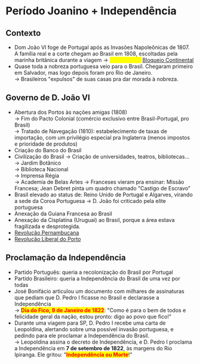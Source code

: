 # Período Joanino + Independência

## Contexto

* Dom João VI foge de Portugal após as Invasões Napoleônicas de 1807. A família real e a corte chegam ao Brasil em 1808, escoltadas pela marinha britânica durante a viagem -> <mark style="color:yellow;">Ver também:</mark> [Bloqueio Continental](../../idade-contemporanea/revolucao-francesa/bloqueio-continental.md)
* Quase toda a nobreza portuguesa veio para o Brasil. Chegaram primeiro em Salvador, mas logo depois foram pro Rio de Janeiro. \
  \-> Brasileiros "expulsos" de suas casas pra dar morada à nobreza.

## Governo de D. João VI

* Abertura dos Portos às nações amigas (1808)\
  \-> Fim do Pacto Colonial (comércio exclusivo entre Brasil-Portugal, pro Brasil) \
  \-> Tratado de Navegação (1810): estabelecimento de taxas de importação, com um privilégio especial pra Inglaterra (menos impostos e prioridade de produtos)
* Criação do Banco do Brasil
* Civilização do Brasil -> Criação de universidades, teatros, bibliotecas... \
  \-> Jardim Botânico \
  \-> Biblioteca Nacional \
  \-> Imprensa Régia \
  \-> Academia de Belas Artes -> Franceses vieram pra ensinar: Missão Francesa; Jean Debret pinta um quadro chamado "Castigo de Escravo"
* Brasil elevado ao status de: Reino Unido de Portugal e Algarves, virando a sede da Coroa Portuguesa -> D. João foi criticado pela elite portuguesa
* Anexação da Guiana Francesa ao Brasil
* Anexação da Cisplatina (Uruguai) ao Brasil, porque a área estava fragilizada e desprotegida.
* [Revolução Pernambucana](revolucao-pernambucana-1816.md)
* [Revolução Liberal do Porto](revolucao-do-porto-1821.md)

## Proclamação da Independência

* Partido Português: queria a recolonização do Brasil por Portugal
* Partido Brasileiro: queria a Independência do Brasil de uma vez por todas
* José Bonifácio articulou um documento com milhares de assinaturas que pediam que D. Pedro I ficasse no Brasil e declarasse a Independência \
  \-> <mark style="color:red;">**Dia do Fico, 9 de Janeiro de 1822**</mark>: "Como é para o bem de todos e felicidade geral da nação, estou pronto: digo ao povo que fico!"
* Durante uma viagem para SP, D. Pedro I recebe uma carta de Leopoldina, alertando sobre uma possível invasão portuguesa, e pedindo para ele proclamar a Independência do Brasil.\
  \-> Leopoldina assina o decreto de Independência, e D. Pedro I proclama a Independência em **7 de setembro de 1822**, às margens do Rio Ipiranga. Ele gritou: "<mark style="color:red;">**Independência ou Morte**</mark>!"
